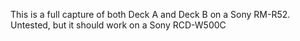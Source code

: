 This is a full capture of both Deck A and Deck B on a Sony RM-R52.  Untested, but it should work on a Sony RCD-W500C
